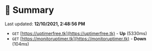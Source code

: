 # 📖 Summary
Last updated: **12/10/2021, 2:48:56 PM**

- `GET` [https://uptimerfree.tk](https://uptimerfree.tk) - **Up** (5330ms)
- `GET` [https://monitoruptimer.tk](https://monitoruptimer.tk) - **Down** (104ms)
